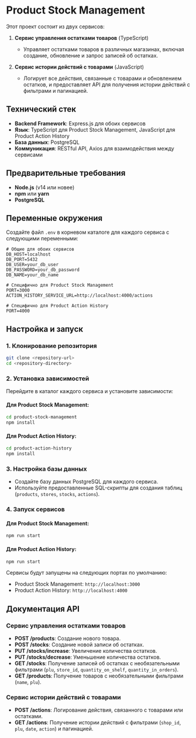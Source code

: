 # Product Stock Management

Этот проект состоит из двух сервисов:

1. **Сервис управления остатками товаров** (TypeScript)
    - Управляет остатками товаров в различных магазинах, включая создание, обновление и запрос записей об остатках.

2. **Сервис истории действий с товарами** (JavaScript)
    - Логирует все действия, связанные с товарами и обновлением остатков, и предоставляет API для получения истории действий с фильтрами и пагинацией.

## Технический стек

- **Backend Framework**: Express.js для обоих сервисов
- **Язык**: TypeScript для Product Stock Management, JavaScript для Product Action History
- **База данных**: PostgreSQL
- **Коммуникация**: RESTful API, Axios для взаимодействия между сервисами

## Предварительные требования

- **Node.js** (v14 или новее)
- **npm** или **yarn**
- **PostgreSQL**

## Переменные окружения

Создайте файл `.env` в корневом каталоге для каждого сервиса с следующими переменными:

```
# Общие для обоих сервисов
DB_HOST=localhost
DB_PORT=5432
DB_USER=your_db_user
DB_PASSWORD=your_db_password
DB_NAME=your_db_name

# Специфично для Product Stock Management
PORT=3000
ACTION_HISTORY_SERVICE_URL=http://localhost:4000/actions

# Специфично для Product Action History
PORT=4000
```

## Настройка и запуск

### 1. Клонирование репозитория

```bash
git clone <repository-url>
cd <repository-directory>
```

### 2. Установка зависимостей

Перейдите в каталог каждого сервиса и установите зависимости:

#### Для Product Stock Management:

```bash
cd product-stock-management
npm install
```

#### Для Product Action History:

```bash
cd product-action-history
npm install
```

### 3. Настройка базы данных

- Создайте базу данных PostgreSQL для каждого сервиса.
- Используйте предоставленные SQL-скрипты для создания таблиц (`products`, `stores`, `stocks`, `actions`).

### 4. Запуск сервисов

#### Для Product Stock Management:

```bash
npm run start
```

#### Для Product Action History:

```bash
npm run start
```

Сервисы будут запущены на следующих портах по умолчанию:
- Product Stock Management: `http://localhost:3000`
- Product Action History: `http://localhost:4000`

## Документация API

### Сервис управления остатками товаров

- **POST /products**: Создание нового товара.
- **POST /stocks**: Создание новой записи об остатках.
- **PUT /stocks/increase**: Увеличение количества остатков.
- **PUT /stocks/decrease**: Уменьшение количества остатков.
- **GET /stocks**: Получение записей об остатках с необязательными фильтрами (`plu`, `store_id`, `quantity_on_shelf`, `quantity_in_orders`).
- **GET /products**: Получение товаров с необязательными фильтрами (`name`, `plu`).

### Сервис истории действий с товарами

- **POST /actions**: Логирование действия, связанного с товарами или остатками.
- **GET /actions**: Получение истории действий с фильтрами (`shop_id`, `plu`, `date`, `action`) и пагинацией.


